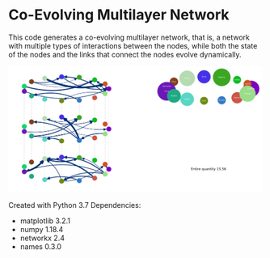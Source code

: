 # Co-Evolving Multilayer Network

This code generates a co-evolving multilayer network, that is, a network with multiple types of interactions between the nodes, while both the state of the nodes and the links that connect the nodes evolve dynamically.

<img src="./images/simulation_screenshot.svg">

Created with Python 3.7
Dependencies:
- matplotlib 3.2.1
- numpy 1.18.4
- networkx 2.4
- names 0.3.0
